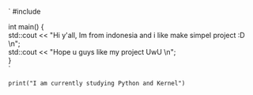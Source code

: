 `
#include <iostream><br />

int main() {<br />
      std::cout << "Hi y'all,  Im from indonesia and i like make simpel project :D \n";<br />
      std::cout << "Hope u guys like my project UwU \n";<br />
}<br />
`

`
print("I am currently studying Python and Kernel")
`


